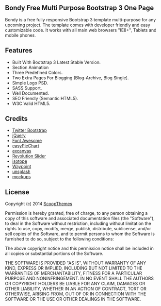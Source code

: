 ## Bondy Free Multi Purpose Bootstrap 3 One Page

Bondy is a free fully responsive Bootstrap 3 template multi-purpose for any upcoming project. 
The template comes with developer friendly and easy customizable code. It works with all main web browsers "IE8+", Tablets and mobile phones.

## Features

+ Built With Bootstrap 3 Latest Stable Version.
+ Section Animation
+ Three Predefined Colors.
+ Two Extra Pages For Blogging (Blog-Archive, Blog Single).
+ Simple Logo PSD.
+ SASS Support.
+ Well Documented.
+ SEO Friendly (Semantic HTML5).
+ W3C Valid HTML5.

## Credits

+ [Twitter Bootstrap](http://www.getbootstrap.com)
+ [jQuery](http://jquery.com)
+ [Font Awesome](http://fortawesome.github.io/Font-Awesome)
+ [easyPieChart](https://github.com/rendro/easy-pie-chart)
+ [excanvas](https://code.google.com/p/explorercanvas/)
+ [Revolution Slider](http://www.themepunch.com/codecanyon/revolution)
+ [isotope](http://isotope.metafizzy.co/)
+ [Waypoint](https://github.com/imakewebthings/jquery-waypoints)
+ [unsplash](https://unsplash.com/)
+ [mockups](http://freebbble.com/)

## License

Copyright (c) 2014 [ScoopThemes](http://www.scoopthemes.com)

Permission is hereby granted, free of charge, to any person obtaining a copy of this software and associated documentation files (the "Software"), to deal in the Software without restriction, including without limitation the rights to use, copy, modify, merge, publish, distribute, sublicense, and/or sell copies of the Software, and to permit persons to whom the Software is furnished to do so, subject to the following conditions:

The above copyright notice and this permission notice shall be included in all copies or substantial portions of the Software.

THE SOFTWARE IS PROVIDED "AS IS", WITHOUT WARRANTY OF ANY KIND, EXPRESS OR IMPLIED, INCLUDING BUT NOT LIMITED TO THE WARRANTIES OF MERCHANTABILITY, FITNESS FOR A PARTICULAR PURPOSE AND NONINFRINGEMENT. IN NO EVENT SHALL THE AUTHORS OR COPYRIGHT HOLDERS BE LIABLE FOR ANY CLAIM, DAMAGES OR OTHER LIABILITY, WHETHER IN AN ACTION OF CONTRACT, TORT OR OTHERWISE, ARISING FROM, OUT OF OR IN CONNECTION WITH THE SOFTWARE OR THE USE OR OTHER DEALINGS IN THE SOFTWARE.
